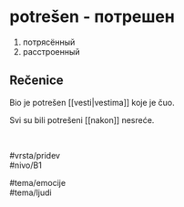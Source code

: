 # potrešen - потрешен

1. потрясённый  
2. расстроенный  

## Rečenice

Bio je potrešen [[vesti|vestima]] koje je čuo.  

Svi su bili potrešeni [[nakon]] nesreće.

<br>

#vrsta/pridev  
#nivo/B1  

#tema/emocije  
#tema/ljudi  

